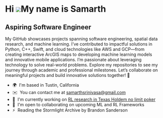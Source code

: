 Hi ![](https://user-images.githubusercontent.com/18350557/176309783-0785949b-9127-417c-8b55-ab5a4333674e.gif)My name is Samarth
===============================================================================================================================

Aspiring Software Engineer
--------------------------

My GitHub showcases projects spanning software engineering, spatial data research, and machine learning. I’ve contributed to impactful solutions in Python, C++, Swift, and cloud technologies like AWS and GCP—from creating interactive ArcGIS maps to developing machine learning models and innovative mobile applications. I’m passionate about leveraging technology to solve real-world problems. Explore my repositories to see my journey through academic and professional milestones. Let’s collaborate on meaningful projects and build innovative solutions together! 🚀

* 🌍  I'm based in Tustin, California
* ✉️  You can contact me at [samarthsrinivasa@gmail.com](mailto:samarthsrinivasa@gmail.com)
* 🚀  I'm currently working on [RL research in Texas Holdem no limit poker](http://github.com/SamarthSrinivasa/RLCard)
* 🤝  I'm open to collaborating on upcoming ML and RL Frameworks
* ⚡  Reading the Stormlight Archive by Brandon Sanderson
